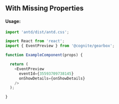 ## With Missing Properties

<!-- STORY -->

#### Usage:

```typescript jsx
import 'antd/dist/antd.css';

import React from 'react';
import { EventPreview } from '@cognite/gearbox';

function ExampleComponent(props) {

  return (
    <EventPreview 
      eventId={35593709738145}
      onShowDetails={onShowDetails}
    />
  );

}
```
